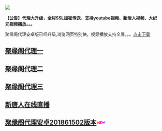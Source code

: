 ![](https://raw.githubusercontent.com/hao369/a/master/j.jpg)

**【公告】代理大升级，全程SSL加密传送，支持youtube视频、新唐人视频、大纪元视频播放。。。**

聚缘阁代理安卓版已经升级,浏览网页特别快，视频播放支持全屏。。。[点击下载](https://github.com/dtw9/9/raw/master/201861502.apk)

##  [聚缘阁代理一](http://t.cn/Rr9rGDM)

##  [聚缘阁代理二](http://t.cn/Rr9rGDM)

##  [聚缘阁代理三](http://t.cn/Rr9rGDM) 



##  [新唐人在线直播](http://t.cn/RrC5meO)










##  [聚缘阁代理安卓201861502版本](https://github.com/dtw9/9/raw/master/201861502.apk)![](https://raw.githubusercontent.com/jyg-1/jyg/master/new.gif)




